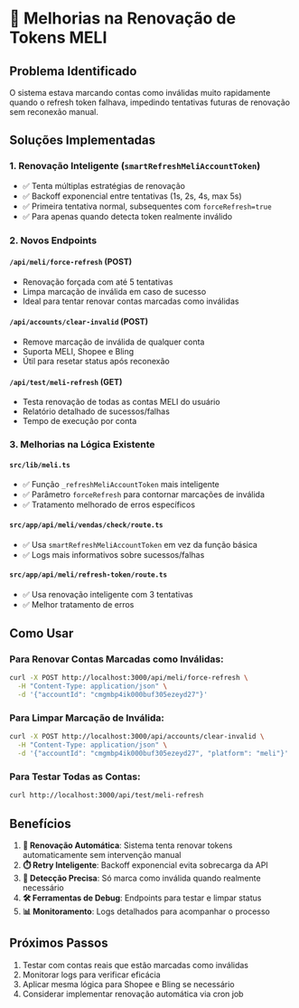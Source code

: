 # 🔄 Melhorias na Renovação de Tokens MELI

## Problema Identificado
O sistema estava marcando contas como inválidas muito rapidamente quando o refresh token falhava, impedindo tentativas futuras de renovação sem reconexão manual.

## Soluções Implementadas

### 1. **Renovação Inteligente (`smartRefreshMeliAccountToken`)**
- ✅ Tenta múltiplas estratégias de renovação
- ✅ Backoff exponencial entre tentativas (1s, 2s, 4s, max 5s)
- ✅ Primeira tentativa normal, subsequentes com `forceRefresh=true`
- ✅ Para apenas quando detecta token realmente inválido

### 2. **Novos Endpoints**

#### `/api/meli/force-refresh` (POST)
- Renovação forçada com até 5 tentativas
- Limpa marcação de inválida em caso de sucesso
- Ideal para tentar renovar contas marcadas como inválidas

#### `/api/accounts/clear-invalid` (POST)
- Remove marcação de inválida de qualquer conta
- Suporta MELI, Shopee e Bling
- Útil para resetar status após reconexão

#### `/api/test/meli-refresh` (GET)
- Testa renovação de todas as contas MELI do usuário
- Relatório detalhado de sucessos/falhas
- Tempo de execução por conta

### 3. **Melhorias na Lógica Existente**

#### `src/lib/meli.ts`
- ✅ Função `_refreshMeliAccountToken` mais inteligente
- ✅ Parâmetro `forceRefresh` para contornar marcações de inválida
- ✅ Tratamento melhorado de erros específicos

#### `src/app/api/meli/vendas/check/route.ts`
- ✅ Usa `smartRefreshMeliAccountToken` em vez da função básica
- ✅ Logs mais informativos sobre sucessos/falhas

#### `src/app/api/meli/refresh-token/route.ts`
- ✅ Usa renovação inteligente com 3 tentativas
- ✅ Melhor tratamento de erros

## Como Usar

### Para Renovar Contas Marcadas como Inválidas:
```bash
curl -X POST http://localhost:3000/api/meli/force-refresh \
  -H "Content-Type: application/json" \
  -d '{"accountId": "cmgmbp4ik000buf305ezeyd27"}'
```

### Para Limpar Marcação de Inválida:
```bash
curl -X POST http://localhost:3000/api/accounts/clear-invalid \
  -H "Content-Type: application/json" \
  -d '{"accountId": "cmgmbp4ik000buf305ezeyd27", "platform": "meli"}'
```

### Para Testar Todas as Contas:
```bash
curl http://localhost:3000/api/test/meli-refresh
```

## Benefícios

1. **🔄 Renovação Automática**: Sistema tenta renovar tokens automaticamente sem intervenção manual
2. **⏱️ Retry Inteligente**: Backoff exponencial evita sobrecarga da API
3. **🎯 Detecção Precisa**: Só marca como inválida quando realmente necessário
4. **🛠️ Ferramentas de Debug**: Endpoints para testar e limpar status
5. **📊 Monitoramento**: Logs detalhados para acompanhar o processo

## Próximos Passos

1. Testar com contas reais que estão marcadas como inválidas
2. Monitorar logs para verificar eficácia
3. Aplicar mesma lógica para Shopee e Bling se necessário
4. Considerar implementar renovação automática via cron job

